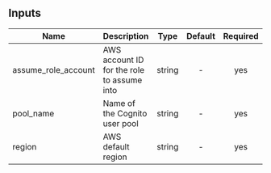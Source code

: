 ## Inputs

| Name | Description | Type | Default | Required |
|------|-------------|:----:|:-----:|:-----:|
| assume\_role\_account | AWS account ID for the role to assume into | string | - | yes |
| pool\_name | Name of the Cognito user pool | string | - | yes |
| region | AWS default region | string | - | yes |

